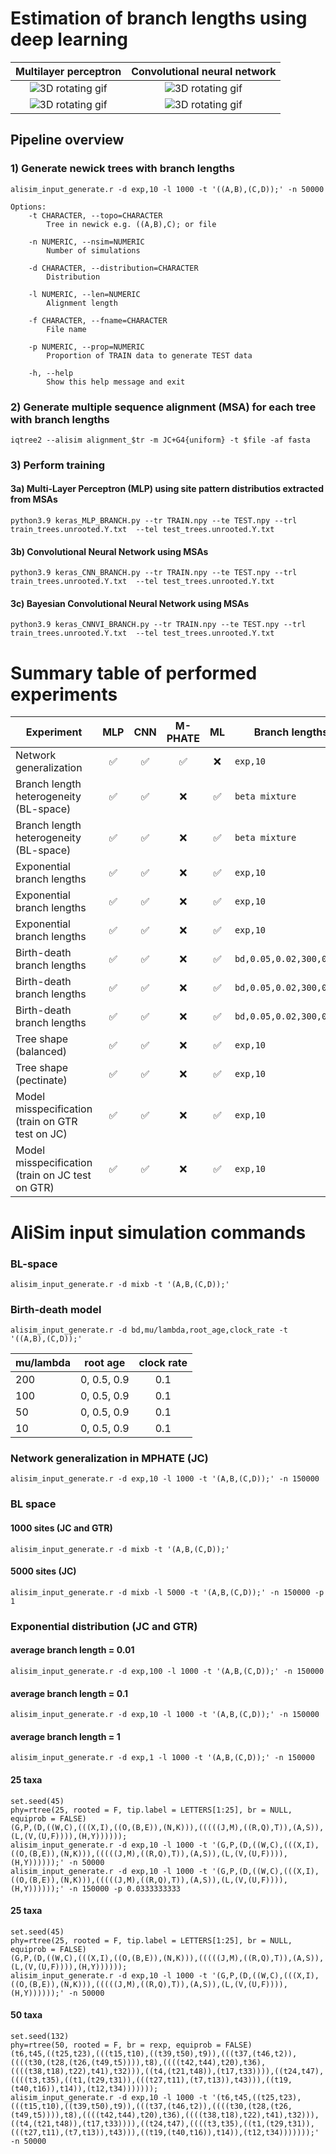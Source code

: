 # Estimation of branch lengths using deep learning
Multilayer perceptron | Convolutional neural network
:-------------------------:|:-------------------------:
![3D rotating gif](https://github.com/antonysuv/tree_branch/blob/main/img/mlp_intraslice_knn_5_dropout_0.0_epoch.gif) | ![3D rotating gif](https://github.com/antonysuv/tree_branch/blob/main/img/cnn_intraslice_knn_2_dropout_0.0_epoch.gif)
![3D rotating gif](https://github.com/antonysuv/tree_branch/blob/main/img/mlp_intraslice_knn_5_dropout_0.0_valloss.gif) | ![3D rotating gif](https://github.com/antonysuv/tree_branch/blob/main/img/cnn_intraslice_knn_2_dropout_0.0_valloss.gif)
## Pipeline overview 
### 1) Generate newick trees with branch lengths  
```
alisim_input_generate.r -d exp,10 -l 1000 -t '((A,B),(C,D));' -n 50000 
```
```
Options:
	-t CHARACTER, --topo=CHARACTER
		Tree in newick e.g. ((A,B),C); or file

	-n NUMERIC, --nsim=NUMERIC
		Number of simulations

	-d CHARACTER, --distribution=CHARACTER
		Distribution

	-l NUMERIC, --len=NUMERIC
		Alignment length

	-f CHARACTER, --fname=CHARACTER
		File name
	
    -p NUMERIC, --prop=NUMERIC
		Proportion of TRAIN data to generate TEST data
	
    -h, --help
		Show this help message and exit
```
### 2) Generate multiple sequence alignment (MSA) for each tree with branch lengths 
```
iqtree2 --alisim alignment_$tr -m JC+G4{uniform} -t $file -af fasta
```
### 3) Perform training
#### 3a) Multi-Layer Perceptron (MLP) using site pattern distributios extracted from MSAs
```
python3.9 keras_MLP_BRANCH.py --tr TRAIN.npy --te TEST.npy --trl train_trees.unrooted.Y.txt  --tel test_trees.unrooted.Y.txt 
```
#### 3b) Convolutional Neural Network using MSAs
```
python3.9 keras_CNN_BRANCH.py --tr TRAIN.npy --te TEST.npy --trl train_trees.unrooted.Y.txt  --tel test_trees.unrooted.Y.txt 
```
#### 3c) Bayesian Convolutional Neural Network using MSAs
```
python3.9 keras_CNNVI_BRANCH.py --tr TRAIN.npy --te TEST.npy --trl train_trees.unrooted.Y.txt  --tel test_trees.unrooted.Y.txt 
```

# Summary table of performed experiments
| Experiment | MLP | CNN | M-PHATE | ML | Branch lengths | MSA model | N taxa | 
| --- | :---: | :---: | :---: | :---: | --- | --- | --- |
| Network generalization | ✅ | ✅ | ✅ | ❌ | ```exp,10``` | JC+G | 4 |
| Branch length heterogeneity (BL-space) | ✅ | ✅ | ❌ | ✅ | ```beta mixture``` | JC+G | 4 |
| Branch length heterogeneity (BL-space) | ✅ | ✅ | ❌ | ✅ | ```beta mixture``` | GTR+G | 4 |
| Exponential branch lengths | ✅ | ✅ | ❌ | ✅ | ```exp,10``` | JC+G | 4 (unrooted) |
| Exponential branch lengths | ✅ | ✅ | ❌ | ✅ | ```exp,10``` | GTR+G | 4 (unrooted) |
| Exponential branch lengths | ✅ | ✅ | ❌ | ✅ | ```exp,10``` | UNREST+G | 4 (rooted) |
| Birth-death branch lengths | ✅ | ✅ | ❌ | ✅ | ```bd,0.05,0.02,300,0.001``` | JC+G | 4 (unrooted) |
| Birth-death branch lengths | ✅ | ✅ | ❌ | ✅ | ```bd,0.05,0.02,300,0.001``` | GTR+G | 4 (unrooted) |
| Birth-death branch lengths | ✅ | ✅ | ❌ | ✅ | ```bd,0.05,0.02,300,0.001``` | UNREST+G | 4 (rooted) |
| Tree shape (balanced) | ✅ | ✅ | ❌ | ✅ | ```exp,10``` | GTR+G | 8 |
| Tree shape (pectinate) | ✅ | ✅ | ❌ | ✅ | ```exp,10``` | GTR+G | 8 |
| Model misspecification (train on GTR test on JC) | ✅ | ✅ | ❌ | ✅ | ```exp,10``` | JC+G | 4 (unrooted) |
| Model misspecification (train on JC test on GTR) | ✅ | ✅ | ❌ | ✅ | ```exp,10``` | JC+G | 4 (unrooted) |



# AliSim input simulation commands

### BL-space
```
alisim_input_generate.r -d mixb -t '(A,B,(C,D));' 
```


### Birth-death model 
```
alisim_input_generate.r -d bd,mu/lambda,root_age,clock_rate -t '((A,B),(C,D));'
```
| mu/lambda | root age | clock rate |
| --- | :---: | :---: | 
| 200 | 0, 0.5, 0.9 | 0.1 | 
| 100 | 0, 0.5, 0.9 | 0.1 |
| 50 | 0, 0.5, 0.9 | 0.1 |
| 10 | 0, 0.5, 0.9 | 0.1 |



### Network generalization in MPHATE (JC) 
```
alisim_input_generate.r -d exp,10 -l 1000 -t '(A,B,(C,D));' -n 150000
```

### BL space
#### 1000 sites (JC and GTR)
```
alisim_input_generate.r -d mixb -t '(A,B,(C,D));' 
```

#### 5000 sites (JC)
```
alisim_input_generate.r -d mixb -l 5000 -t '(A,B,(C,D));' -n 150000 -p 1
```



### Exponential distribution (JC and GTR)


#### average branch length = 0.01
```
alisim_input_generate.r -d exp,100 -l 1000 -t '(A,B,(C,D));' -n 150000
```

#### average branch length = 0.1
```
alisim_input_generate.r -d exp,10 -l 1000 -t '(A,B,(C,D));' -n 150000
```

#### average branch length = 1
```
alisim_input_generate.r -d exp,1 -l 1000 -t '(A,B,(C,D));' -n 150000
```

#### 25 taxa
```
set.seed(45)
phy=rtree(25, rooted = F, tip.label = LETTERS[1:25], br = NULL, equiprob = FALSE)
(G,P,(D,((W,C),(((X,I),((O,(B,E)),(N,K))),(((((J,M),((R,Q),T)),(A,S)),(L,(V,(U,F)))),(H,Y))))));
alisim_input_generate.r -d exp,10 -l 1000 -t '(G,P,(D,((W,C),(((X,I),((O,(B,E)),(N,K))),(((((J,M),((R,Q),T)),(A,S)),(L,(V,(U,F)))),(H,Y))))));' -n 50000
alisim_input_generate.r -d exp,10 -l 1000 -t '(G,P,(D,((W,C),(((X,I),((O,(B,E)),(N,K))),(((((J,M),((R,Q),T)),(A,S)),(L,(V,(U,F)))),(H,Y))))));' -n 150000 -p 0.0333333333 
```

#### 25 taxa
```
set.seed(45)
phy=rtree(25, rooted = F, tip.label = LETTERS[1:25], br = NULL, equiprob = FALSE)
(G,P,(D,((W,C),(((X,I),((O,(B,E)),(N,K))),(((((J,M),((R,Q),T)),(A,S)),(L,(V,(U,F)))),(H,Y))))));
alisim_input_generate.r -d exp,10 -l 1000 -t '(G,P,(D,((W,C),(((X,I),((O,(B,E)),(N,K))),(((((J,M),((R,Q),T)),(A,S)),(L,(V,(U,F)))),(H,Y))))));' -n 50000
```

#### 50 taxa
```
set.seed(132)
phy=rtree(50, rooted = F, br = rexp, equiprob = FALSE)
(t6,t45,((t25,t23),(((t15,t10),((t39,t50),t9)),(((t37,(t46,t2)),((((t30,(t28,(t26,(t49,t5)))),t8),((((t42,t44),t20),t36),((((t38,t18),t22),t41),t32))),((t4,(t21,t48)),(t17,t33)))),((t24,t47),((((t3,t35),((t1,(t29,t31)),(((t27,t11),(t7,t13)),t43))),((t19,(t40,t16)),t14)),(t12,t34)))))));
alisim_input_generate.r -d exp,10 -l 1000 -t '(t6,t45,((t25,t23),(((t15,t10),((t39,t50),t9)),(((t37,(t46,t2)),((((t30,(t28,(t26,(t49,t5)))),t8),((((t42,t44),t20),t36),((((t38,t18),t22),t41),t32))),((t4,(t21,t48)),(t17,t33)))),((t24,t47),((((t3,t35),((t1,(t29,t31)),(((t27,t11),(t7,t13)),t43))),((t19,(t40,t16)),t14)),(t12,t34)))))));' -n 50000
```